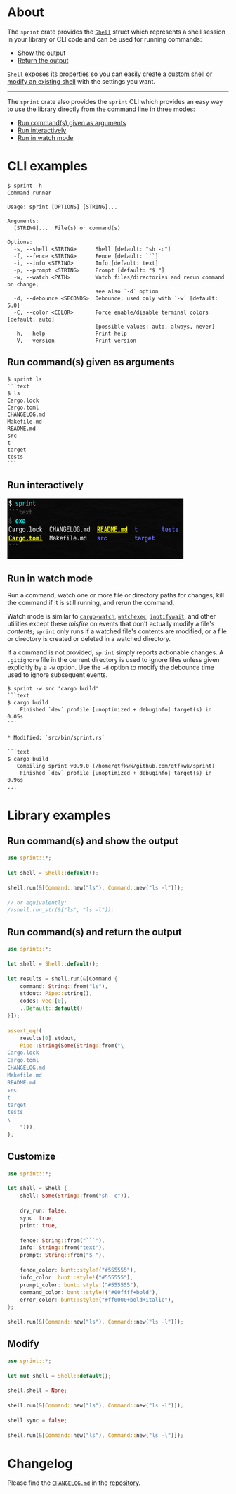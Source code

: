 # About

The `sprint` crate provides the [`Shell`] struct which represents a shell
session in your library or CLI code and can be used for running commands:

* [Show the output](#run-commands-and-show-the-output)
* [Return the output](#run-commands-and-return-the-output)

[`Shell`] exposes its properties so you can easily
[create a custom shell](#customize) or [modify an existing shell](#modify) with
the settings you want.

[`Shell`]: https://docs.rs/sprint/latest/sprint/struct.Shell.html

---

The `sprint` crate also provides the `sprint` CLI which provides an easy way to
use the library directly from the command line in three modes:

* [Run command(s) given as arguments](#run-commands-given-as-arguments)
* [Run interactively](#run-interactively)
* [Run in watch mode](#run-in-watch-mode)

# CLI examples

```text
$ sprint -h
Command runner

Usage: sprint [OPTIONS] [STRING]...

Arguments:
  [STRING]...  File(s) or command(s)

Options:
  -s, --shell <STRING>      Shell [default: "sh -c"]
  -f, --fence <STRING>      Fence [default: ```]
  -i, --info <STRING>       Info [default: text]
  -p, --prompt <STRING>     Prompt [default: "$ "]
  -w, --watch <PATH>        Watch files/directories and rerun command on change;
                            see also `-d` option
  -d, --debounce <SECONDS>  Debounce; used only with `-w` [default: 5.0]
  -C, --color <COLOR>       Force enable/disable terminal colors [default: auto]
                            [possible values: auto, always, never]
  -h, --help                Print help
  -V, --version             Print version
```

## Run command(s) given as arguments

~~~text
$ sprint ls
```text
$ ls
Cargo.lock
Cargo.toml
CHANGELOG.md
Makefile.md
README.md
src
t
target
tests
```

~~~

## Run interactively

![](t/interactive.png)

## Run in watch mode

Run a command, watch one or more file or directory paths for changes, kill the command if it is
still running, and rerun the command.

Watch mode is similar to [`cargo-watch`], [`watchexec`], [`inotifywait`], and other utilities except
these *misfire* on events that don't actually modify a file's *contents*; `sprint` only runs if a
watched file's contents are modified, or a file or directory is created or deleted in a watched
directory.

If a command is not provided, `sprint` simply reports actionable changes.
A `.gitignore` file in the current directory is used to ignore files unless given explicitly by a
`-w` option.
Use the `-d` option to modify the debounce time used to ignore subsequent events.

[`cargo-watch`]: https://crates.io/crates/cargo-watch
[`watchexec`]: https://crates.io/crates/watchexec-cli
[`inotifywait`]: https://linux.die.net/man/1/inotifywait

~~~text
$ sprint -w src 'cargo build'
```text
$ cargo build
    Finished `dev` profile [unoptimized + debuginfo] target(s) in 0.05s
```

* Modified: `src/bin/sprint.rs`

```text
$ cargo build
   Compiling sprint v0.9.0 (/home/qtfkwk/github.com/qtfkwk/sprint)
    Finished `dev` profile [unoptimized + debuginfo] target(s) in 0.96s
...
~~~

# Library examples

## Run command(s) and show the output

~~~rust
use sprint::*;

let shell = Shell::default();

shell.run(&[Command::new("ls"), Command::new("ls -l")]);

// or equivalently:
//shell.run_str(&["ls", "ls -l"]);
~~~

## Run command(s) and return the output

~~~rust
use sprint::*;

let shell = Shell::default();

let results = shell.run(&[Command {
    command: String::from("ls"),
    stdout: Pipe::string(),
    codes: vec![0],
    ..Default::default()
}]);

assert_eq!(
    results[0].stdout,
    Pipe::String(Some(String::from("\
Cargo.lock
Cargo.toml
CHANGELOG.md
Makefile.md
README.md
src
t
target
tests
\
    "))),
);
~~~

## Customize

~~~rust
use sprint::*;

let shell = Shell {
    shell: Some(String::from("sh -c")),

    dry_run: false,
    sync: true,
    print: true,

    fence: String::from("```"),
    info: String::from("text"),
    prompt: String::from("$ "),

    fence_color: bunt::style!("#555555"),
    info_color: bunt::style!("#555555"),
    prompt_color: bunt::style!("#555555"),
    command_color: bunt::style!("#00ffff+bold"),
    error_color: bunt::style!("#ff0000+bold+italic"),
};

shell.run(&[Command::new("ls"), Command::new("ls -l")]);
~~~

## Modify

~~~rust
use sprint::*;

let mut shell = Shell::default();

shell.shell = None;

shell.run(&[Command::new("ls"), Command::new("ls -l")]);

shell.sync = false;

shell.run(&[Command::new("ls"), Command::new("ls -l")]);
~~~

# Changelog

Please find the [`CHANGELOG.md`] in the [repository].

[`CHANGELOG.md`]: https://github.com/qtfkwk/sprint/blob/main/CHANGELOG.md
[repository]: https://github.com/qtfkwk/sprint/

